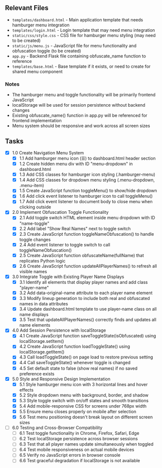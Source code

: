 ## Relevant Files

- `templates/dashboard.html` - Main application template that needs hamburger menu integration
- `templates/login.html` - Login template that may need menu integration
- `static/css/style.css` - CSS file for hamburger menu styling (may need to be created)
- `static/js/menu.js` - JavaScript file for menu functionality and obfuscation toggle (to be created)
- `app.py` - Backend Flask file containing obfuscate_name function to reference
- `templates/base.html` - Base template if it exists, or need to create for shared menu component

### Notes

- The hamburger menu and toggle functionality will be primarily frontend JavaScript
- localStorage will be used for session persistence without backend changes
- Existing obfuscate_name() function in app.py will be referenced for frontend implementation
- Menu system should be responsive and work across all screen sizes

## Tasks

- [x] 1.0 Create Navigation Menu System
  - [x] 1.1 Add hamburger menu icon (☰) to dashboard.html header section
  - [x] 1.2 Create hidden menu div with ID "menu-dropdown" in dashboard.html
  - [x] 1.3 Add CSS classes for hamburger icon styling (.hamburger-menu)
  - [x] 1.4 Add CSS classes for dropdown menu styling (.menu-dropdown, .menu-item)
  - [x] 1.5 Create JavaScript function toggleMenu() to show/hide dropdown
  - [x] 1.6 Add click event listener to hamburger icon to call toggleMenu()
  - [x] 1.7 Add click event listener to document body to close menu when clicking outside

- [x] 2.0 Implement Obfuscation Toggle Functionality
  - [x] 2.1 Add toggle switch HTML element inside menu dropdown with ID "name-toggle"
  - [x] 2.2 Add label "Show Real Names" next to toggle switch
  - [x] 2.3 Create JavaScript function toggleNameObfuscation() to handle toggle changes
  - [x] 2.4 Add event listener to toggle switch to call toggleNameObfuscation()
  - [x] 2.5 Create JavaScript function obfuscateName(fullName) that replicates Python logic
  - [x] 2.6 Create JavaScript function updateAllPlayerNames() to refresh all visible names

- [x] 3.0 Integrate Toggle with Existing Player Name Displays
  - [x] 3.1 Identify all elements that display player names and add class "player-name"
  - [x] 3.2 Add data-original-name attribute to each player name element
  - [x] 3.3 Modify lineup generation to include both real and obfuscated names in data attributes
  - [x] 3.4 Update dashboard.html template to use player-name class on all name displays
  - [x] 3.5 Test that updateAllPlayerNames() correctly finds and updates all name elements

- [x] 4.0 Add Session Persistence with localStorage
  - [x] 4.1 Create JavaScript function saveToggleState(isObfuscated) using localStorage.setItem()
  - [x] 4.2 Create JavaScript function loadToggleState() using localStorage.getItem()
  - [x] 4.3 Call loadToggleState() on page load to restore previous setting
  - [x] 4.4 Call saveToggleState() whenever toggle is changed
  - [x] 4.5 Set default state to false (show real names) if no saved preference exists

- [x] 5.0 Style and Responsive Design Implementation
  - [x] 5.1 Style hamburger menu icon with 3 horizontal lines and hover effects
  - [x] 5.2 Style dropdown menu with background, border, and shadow
  - [x] 5.3 Style toggle switch with on/off states and smooth transitions
  - [x] 5.4 Add mobile-responsive CSS for screens under 768px width
  - [x] 5.5 Ensure menu closes properly on mobile after selection
  - [x] 5.6 Test menu positioning doesn't break layout on different screen sizes

- [ ] 6.0 Testing and Cross-Browser Compatibility
  - [ ] 6.1 Test toggle functionality in Chrome, Firefox, Safari, Edge
  - [ ] 6.2 Test localStorage persistence across browser sessions
  - [ ] 6.3 Test that all player names update simultaneously when toggled
  - [ ] 6.4 Test mobile responsiveness on actual mobile devices
  - [ ] 6.5 Verify no JavaScript errors in browser console
  - [ ] 6.6 Test graceful degradation if localStorage is not available
